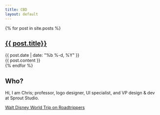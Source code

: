 ```yaml
---
title: CBD
layout: default
---
```


<div class="posts">
{% for post in site.posts %}
	<article>
		<h2><a href="{{ post.url }}">{{ post.title}}</a></h2>
		<span class="posts-date">{{ post.date | date: "%b %-d, %Y" }}</span>
		<div class="content">{{ post.content }}</div>
	</article>
{% endfor %}
</div>

<div class="aside">
	<h2>Who?</h2>
	<p>Hi, I am Chris; professor, logo designer, UI specialist, and VP design & dev at Sprout Studio.</p>
</div>

<div style="float: left; width: 100%">
	<a id="embed-24871282" href="https://maps.roadtrippers.com/?a2=t!24871282&lat=39.314837072043076&lng=-80.19466978732669&utm_campaign=trip&utm_medium=share&utm_source=embed&z=7.1869070763705345">Walt Disney World Trip on Roadtrippers</a><br><script>!function(d,l,h,w,id){var a = d.getElementById(id);var ifr = d.createElement("iframe");ifr.src = l;ifr.height = h;ifr.width = w; ifr.scrolling = "no"; a.parentNode.insertBefore(ifr, a);a.parentNode.removeChild(a);}(document,"https://maps.roadtrippers.com/embedded/trips/24871282",800,800,"embed-24871282");</script>
</div>
